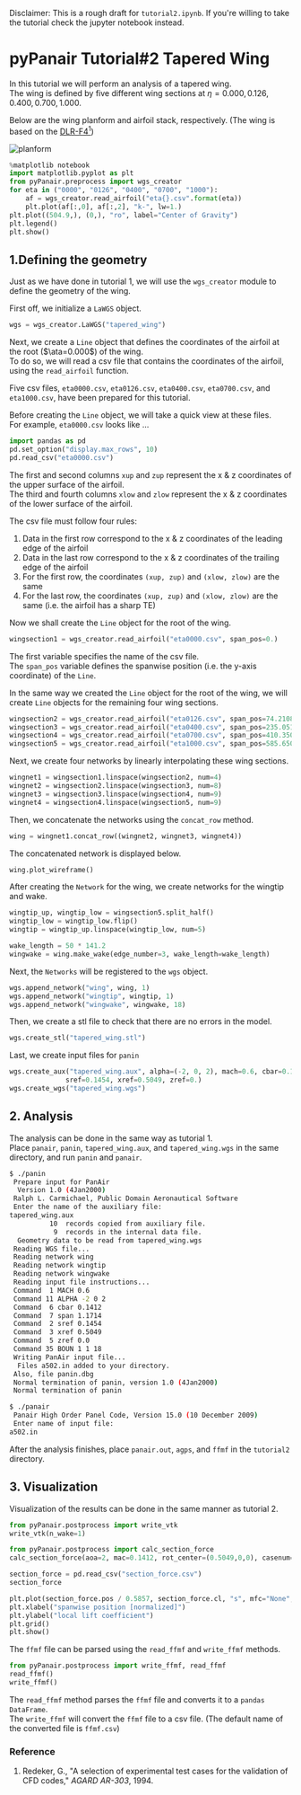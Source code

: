 Disclaimer: This is a rough draft for `tutorial2.ipynb`.
If you're willing to take the tutorial check the jupyter notebook instead.

# pyPanair Tutorial#2 Tapered Wing  
In this tutorial we will perform an analysis of a tapered wing.  
The wing is defined by five different wing sections at $\eta=0.000, 0.126, 0.400, 0.700, 1.000$.  

Below are the wing planform and airfoil stack, respectively.
(The wing is based on the [DLR-F4<sup>1</sup>](https://aiaa-dpw.larc.nasa.gov/Workshop1/files/agard-ar-303.pdf))

![planform](planform.png)

```python
%matplotlib notebook
import matplotlib.pyplot as plt
from pyPanair.preprocess import wgs_creator
for eta in ("0000", "0126", "0400", "0700", "1000"):
    af = wgs_creator.read_airfoil("eta{}.csv".format(eta)) 
    plt.plot(af[:,0], af[:,2], "k-", lw=1.)
plt.plot((504.9,), (0,), "ro", label="Center of Gravity")
plt.legend()
plt.show()
```

## 1.Defining the geometry
Just as we have done in tutorial 1, we will use the `wgs_creator` module to define the geometry of the wing.

First off, we initialize a `LaWGS` object.

```python
wgs = wgs_creator.LaWGS("tapered_wing")
```

Next, we create a `Line` object that defines the coordinates of the airfoil at the root ($\ata=0.000$) of the wing.  
To do so, we will read a csv file that contains the coordinates of the airfoil, using the `read_airfoil` function.  

Five csv files, `eta0000.csv`, `eta0126.csv`, `eta0400.csv`, `eta0700.csv`, and `eta1000.csv`, have been prepared for this tutorial.  

Before creating the `Line` object, we will take a quick view at these files.  
For example, `eta0000.csv` looks like ...

```python
import pandas as pd
pd.set_option("display.max_rows", 10)
pd.read_csv("eta0000.csv")
```

The first and second columns `xup` and `zup` represent the x & z coordinates of the upper surface of the airfoil.  
The third and fourth columns `xlow` and `zlow` represent the x & z coordinates of the lower surface of the airfoil.  

The csv file must follow four rules:  
1. Data in the first row correspond to the x & z coordinates of the leading edge of the airfoil  
2. Data in the last row correspond to the x & z coordinates of the trailing edge of the airfoil  
3. For the first row, the coordinates `(xup, zup)` and `(xlow, zlow)` are the same  
4. For the last row, the coordinates `(xup, zup)` and `(xlow, zlow)` are the same (i.e. the airfoil has a sharp TE)  

Now we shall create the `Line` object for the root of the wing.

```python
wingsection1 = wgs_creator.read_airfoil("eta0000.csv", span_pos=0.)
```

The first variable specifies the name of the csv file.  
The `span_pos` variable defines the spanwise position (i.e. the y-axis coordinate) of the `Line`.

In the same way we created the `Line` object for the root of the wing, we will create `Line` objects for the remaining four wing sections.

```python
wingsection2 = wgs_creator.read_airfoil("eta0126.csv", span_pos=74.2108)
wingsection3 = wgs_creator.read_airfoil("eta0400.csv", span_pos=235.051)
wingsection4 = wgs_creator.read_airfoil("eta0700.csv", span_pos=410.350)
wingsection5 = wgs_creator.read_airfoil("eta1000.csv", span_pos=585.650)
```

Next, we create four networks by linearly interpolating these wing sections.

```python
wingnet1 = wingsection1.linspace(wingsection2, num=4)
wingnet2 = wingsection2.linspace(wingsection3, num=8)
wingnet3 = wingsection3.linspace(wingsection4, num=9)
wingnet4 = wingsection4.linspace(wingsection5, num=9)
```

Then, we concatenate the networks using the `concat_row` method.

```python
wing = wingnet1.concat_row((wingnet2, wingnet3, wingnet4))
```

The concatenated network is displayed below.

```python
wing.plot_wireframe()
```

After creating the `Network` for the wing, we create networks for the wingtip and wake.

```python
wingtip_up, wingtip_low = wingsection5.split_half()
wingtip_low = wingtip_low.flip()
wingtip = wingtip_up.linspace(wingtip_low, num=5)

wake_length = 50 * 141.2
wingwake = wing.make_wake(edge_number=3, wake_length=wake_length)
```

Next, the `Networks` will be registered to the `wgs` object.

```python
wgs.append_network("wing", wing, 1)
wgs.append_network("wingtip", wingtip, 1)
wgs.append_network("wingwake", wingwake, 18)
```

Then, we create a stl file to check that there are no errors in the model.  

```python
wgs.create_stl("tapered_wing.stl")
```

Last, we create input files for `panin`

```python
wgs.create_aux("tapered_wing.aux", alpha=(-2, 0, 2), mach=0.6, cbar=0.1412, span=1.1714,
              sref=0.1454, xref=0.5049, zref=0.)
wgs.create_wgs("tapered_wing.wgs")
```

## 2. Analysis

The analysis can be done in the same way as tutorial 1.  
Place `panair`, `panin`, `tapered_wing.aux`, and `tapered_wing.wgs` in the same directory, 
and run `panin` and `panair`.

```bash
$ ./panin
 Prepare input for PanAir
  Version 1.0 (4Jan2000)
 Ralph L. Carmichael, Public Domain Aeronautical Software
 Enter the name of the auxiliary file: 
tapered_wing.aux
          10  records copied from auxiliary file.
           9  records in the internal data file.
  Geometry data to be read from tapered_wing.wgs                                                                
 Reading WGS file...
 Reading network wing
 Reading network wingtip
 Reading network wingwake
 Reading input file instructions...
 Command  1 MACH 0.6
 Command 11 ALPHA -2 0 2
 Command  6 cbar 0.1412
 Command  7 span 1.1714
 Command  2 sref 0.1454
 Command  3 xref 0.5049
 Command  5 zref 0.0
 Command 35 BOUN 1 1 18
 Writing PanAir input file...
  Files a502.in added to your directory.
 Also, file panin.dbg
 Normal termination of panin, version 1.0 (4Jan2000)
 Normal termination of panin
```

```bash
$ ./panair
 Panair High Order Panel Code, Version 15.0 (10 December 2009)
 Enter name of input file:
a502.in
```

After the analysis finishes, place `panair.out`, `agps`, and `ffmf` in the `tutorial2` directory.

## 3. Visualization

Visualization of the results can be done in the same manner as tutorial 2.

```python
from pyPanair.postprocess import write_vtk
write_vtk(n_wake=1)

from pyPanair.postprocess import calc_section_force
calc_section_force(aoa=2, mac=0.1412, rot_center=(0.5049,0,0), casenum=3, networknum=1)

section_force = pd.read_csv("section_force.csv")
section_force

plt.plot(section_force.pos / 0.5857, section_force.cl, "s", mfc="None", mec="b")
plt.xlabel("spanwise position [normalized]")
plt.ylabel("local lift coefficient")
plt.grid()
plt.show()
```

The `ffmf` file can be parsed using the `read_ffmf` and `write_ffmf` methods.

```python
from pyPanair.postprocess import write_ffmf, read_ffmf
read_ffmf()
write_ffmf()
```

The `read_ffmf` method parses the `ffmf` file and converts it to a `pandas` `DataFrame`.  
The `write_ffmf` will convert the `ffmf` file to a csv file. (The default name of the converted file is `ffmf.csv`)

### Reference
1. Redeker, G., "A selection of experimental test cases for the validation of CFD codes,"
 *AGARD AR-303*, 1994.
